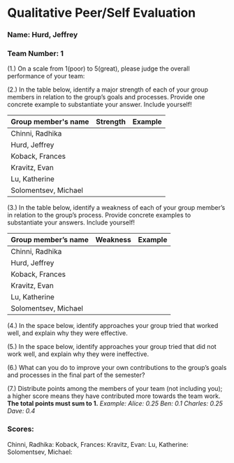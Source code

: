 # Qualitative Peer/Self Evaluation

### Name: Hurd, Jeffrey
### Team Number: 1

(1.) On a scale from 1(poor) to 5(great), please judge the overall performance of your team:

(2.) In the table below, identify a major strength of each of your group members in relation to the group’s goals and processes. Provide one concrete example to substantiate your answer. Include yourself!

| Group member's name | Strength | Example |
| ------------------- | -------- | ------- |
|Chinni, Radhika|||
|Hurd, Jeffrey|||
|Koback, Frances|||
|Kravitz, Evan|||
|Lu, Katherine|||
|Solomentsev, Michael|||

(3.) In the table below, identify a weakness of each of your group member’s in relation to the group’s process. Provide concrete examples to substantiate your answers. Include yourself!

| Group member’s name | Weakness | Example |
| ------------------- | -------- | ------- |
|Chinni, Radhika|||
|Hurd, Jeffrey|||
|Koback, Frances|||
|Kravitz, Evan|||
|Lu, Katherine|||
|Solomentsev, Michael|||

(4.) In the space below, identify approaches your group tried that worked well, and explain why they were effective.

(5.) In the space below, identify approaches your group tried that did not work well, and explain why they were ineffective.

(6.) What can you do to improve your own contributions to the group’s goals and processes in the final part of the semester?

(7.) Distribute points among the members of your team (not including you); a higher score means they have contributed more towards the team work. **The total points must sum to 1.**
*Example:
Alice: 0.25
Ben: 0.1
Charles: 0.25
Dave: 0.4*

### Scores:
Chinni, Radhika: 
Koback, Frances: 
Kravitz, Evan: 
Lu, Katherine: 
Solomentsev, Michael: 

